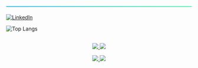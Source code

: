 
![-----------------------------------------------------](
https://github.com/meteahmetyakar/meteahmetyakar/blob/main/line.png)
<br></br>
<a href="https://www.linkedin.com/in/dennis-hartrampf"><img src="https://img.shields.io/badge/LinkedIn--_.svg?style=social&logo=linkedin" alt="LinkedIn"></a>




![Top Langs](https://github-readme-stats.vercel.app/api/top-langs/?username=meteahmetyakar&hide=C,makefile&langs_count_private=true&theme=blueberry&card_width=445)
<br></br>

<p align="center"> 
  <a href="https://github.com/AVS1508">
    <img height="120em" src="https://github-readme-stats.vercel.app/api/pin/?username=meteahmetyakar&repo=knocomy"/>
  </a>
  
  <a href="https://github.com/AVS1508">
    <img height="120em" src="https://github-readme-stats.vercel.app/api/pin/?username=meteahmetyakar&repo=person-recognition-and-tkinter-GUI"/>
  </a>
</p>


<p align="center"> 
  <a href="https://github.com/AVS1508">
    <img height="120em" src="https://github-readme-stats.vercel.app/api/pin/?username=meteahmetyakar&repo=Bmi-Calculator-With-Image-Processing"/>
  </a>
  
  <a href="https://github.com/AVS1508">
    <img height="120em" src="https://github-readme-stats.vercel.app/api/pin/?username=meteahmetyakar&repo=wordgame"/>
  </a>
</p>




<br></br>


<br></br>
<!--
**meteahmetyakar/meteahmetyakar** is a ✨ _special_ ✨ repository because its `README.md` (this file) appears on your GitHub profile.

Here are some ideas to get you started:

- 🔭 I’m currently working on ...
- 🌱 I’m currently learning ...
- 👯 I’m looking to collaborate on ...
- 🤔 I’m looking for help with ...
- 💬 Ask me about ...
- 📫 How to reach me: ...
- 😄 Pronouns: ...
- ⚡ Fun fact: ...
-->
